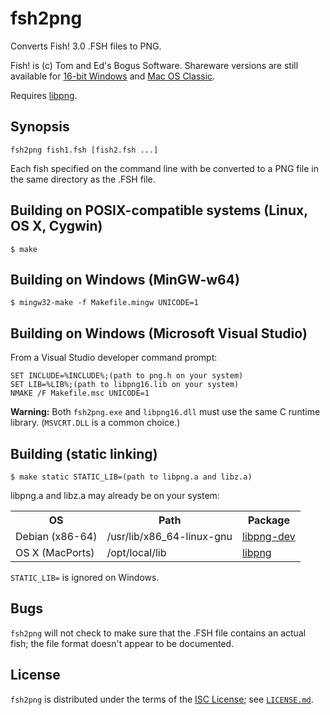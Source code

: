 fsh2png
=======

Converts Fish! 3.0 .FSH files to PNG.

Fish! is (c) Tom and Ed's Bogus Software. Shareware versions are still
available for [16-bit Windows](http://cd.textfiles.com/wingold/GAMES/F1120/)
and [Mac OS Classic](http://www.macintoshrepository.org/2752-fish-).

Requires [libpng](http://www.libpng.org/pub/png/libpng.html).

Synopsis
--------

	fsh2png fish1.fsh [fish2.fsh ...]

Each fish specified on the command line with be converted to a PNG file in the
same directory as the .FSH file.

Building on POSIX-compatible systems (Linux, OS X, Cygwin)
----------------------------------------------------------

	$ make

Building on Windows (MinGW-w64)
-------------------------------

	$ mingw32-make -f Makefile.mingw UNICODE=1

Building on Windows (Microsoft Visual Studio)
---------------------------------------------

From a Visual Studio developer command prompt:

	SET INCLUDE=%INCLUDE%;(path to png.h on your system)
	SET LIB=%LIB%;(path to libpng16.lib on your system)
	NMAKE /F Makefile.msc UNICODE=1

**Warning:** Both `fsh2png.exe` and `libpng16.dll` must use the same C runtime
library. (`MSVCRT.DLL` is a common choice.)

Building (static linking)
-------------------------

	$ make static STATIC_LIB=(path to libpng.a and libz.a)

libpng.a and libz.a may already be on your system:

<table>
	<tr><th>OS</th><th>Path</th><th>Package</th></tr>
	<tr>
		<td>Debian (x86-64)</td>
		<td>/usr/lib/x86_64-linux-gnu</td>
		<td><a href="https://packages.debian.org/stable/libpng-dev">libpng-dev</a></td>
	</tr>
	<tr>
		<td>OS X (MacPorts)</td>
		<td>/opt/local/lib</td>
		<td><a href="https://trac.macports.org/browser/trunk/dports/graphics/libpng/Portfile">libpng</a></td>
	</tr>
</table>

`STATIC_LIB=` is ignored on Windows.

Bugs
----

`fsh2png` will not check to make sure that the .FSH file contains an actual
fish; the file format doesn't appear to be documented.

License
-------

`fsh2png` is distributed under the terms of the
[ISC License](https://www.isc.org/downloads/software-support-policy/isc-license/);
see [`LICENSE.md`](LICENSE.md).
